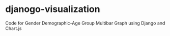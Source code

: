 # djanogo-visualization
Code for Gender Demographic-Age Group Multibar Graph using Django and Chart.js
